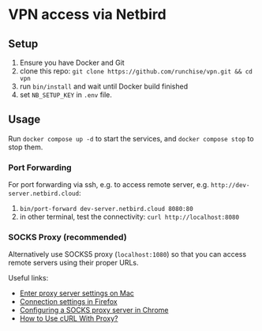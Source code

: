 # VPN access via Netbird

## Setup

1. Ensure you have Docker and Git
2. clone this repo: `git clone https://github.com/runchise/vpn.git && cd vpn`
3. run `bin/install` and wait until Docker build finished
4. set `NB_SETUP_KEY` in `.env` file.

## Usage

Run `docker compose up -d` to start the services, and  `docker compose stop` to stop them.

### Port Forwarding

For port forwarding via ssh, e.g.
to access remote server, e.g. `http://dev-server.netbird.cloud`:

1. `bin/port-forward dev-server.netbird.cloud 8080:80`
2. in other terminal, test the connectivity: `curl http://localhost:8080`

### SOCKS Proxy (recommended)

Alternatively use SOCKS5 proxy (`localhost:1080`) so that you can
access remote servers using their proper URLs.

Useful links:

* [Enter proxy server settings on Mac](https://support.apple.com/en-eg/guide/mac-help/mchlp25912/15.0/mac/15.0)
* [Connection settings in Firefox](https://support.mozilla.org/en-US/kb/connection-settings-firefox)
* [Configuring a SOCKS proxy server in Chrome](https://www.chromium.org/developers/design-documents/network-stack/socks-proxy/)
* [How to Use cURL With Proxy?](https://oxylabs.io/blog/curl-with-proxy)